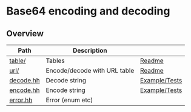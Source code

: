 # Base64 encoding and decoding

## Overview

| Path                   | Description                  |                                 |
| ---------------------- | ---------------------------- | ------------------------------- |
| [table/](table)        | Tables                       | [Readme](table#readme)          |
| [url/](url)            | Encode/decode with URL table | [Readme](url#readme)            |
| [decode.hh](decode.hh) | Decode string                | [Example/Tests](decode.test.cc) |
| [encode.hh](encode.hh) | Encode string                | [Example/Tests](encode.test.cc) |
| [error.hh](error.hh)   | Error (enum etc)             |                                 |
